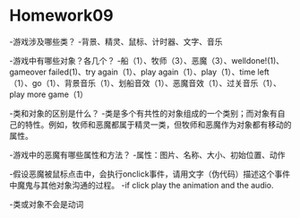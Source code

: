 # Homework09

-游戏涉及哪些类？
-背景、精灵、鼠标、计时器、文字、音乐

-游戏中有哪些对象？各几个？
-船（1）、牧师（3）、恶魔（3）、welldone!(1)、gameover failed(1)、try again（1）、play again（1）、play（1）、time left（1）、go（1）、背景音乐（1）、划船音效（1）、恶魔音效（1）、过关音乐（1）、play more game（1）

-类和对象的区别是什么？
-类是多个有共性的对象组成的一个类别；而对象有自己的特性。例如，牧师和恶魔都属于精灵一类，但牧师和恶魔作为对象都有移动的属性。

-游戏中的恶魔有哪些属性和方法？
-属性：图片、名称、大小、初始位置、动作

-假设恶魔被鼠标点击中，会执行onclick事件，请用文字（伪代码）描述这个事件中魔鬼与其他对象沟通的过程。
-if click
 play the animation and the audio.

-类或对象不会是动词